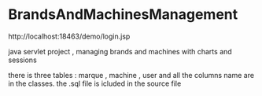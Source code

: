 # BrandsAndMachinesManagement

 http://localhost:18463/demo/login.jsp
 
java servlet project , managing brands and machines with charts and sessions

there is three tables : marque , machine , user and all the columns name are in the classes.
 the .sql file is icluded in the source file 
 



